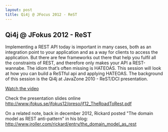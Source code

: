 ```yaml
---
layout: post
title: Qi4j @ JFocus 2012 - ReST
---
```

## Qi4j @ JFokus 2012 - ReST

Implementing a REST API today is important in many cases, both as an integration point to your application and as a way for clients to access the application. But there are few frameworks out there that help you fulfil all the constraints of REST, and therefore only makes your API a REST-wannabe. The idiom that’s often missing is HATEOAS. This session will look at how you can build a ReSTful api and applying HATEOAS. The background of this session is the Qi4j at JavaZone 2010 - ReST/DCI presentation.

[Watch the video](http://www.parleys.com/#st=5&id=3059&sl=6)

Check the presentation slides online http://www.jfokus.se/jfokus12/preso/jf12_TheRoadToRest.pdf

On a related note, back in december 2012, Rickard posted "The domain model as REST anti-pattern" in his blog: http://www.jroller.com/rickard/entry/the_domain_model_as_rest

